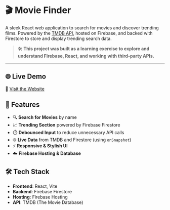 # 🎬 Movie Finder

A sleek React web application to search for movies and discover trending films. Powered by the [TMDB API](https://www.themoviedb.org/documentation/api), hosted on Firebase, and backed with Firestore to store and display trending search data.

> 🛠️ **This project was built as a learning exercise to explore and understand Firebase, React, and working with third-party APIs.**

---

## 🌐 Live Demo

🔗 [Visit the Website](https://movie-finder-1bc1c.web.app/)

## 🚀 Features

- 🔍 **Search for Movies** by name
- 📈 **Trending Section** powered by Firebase Firestore
- ⏱️ **Debounced Input** to reduce unnecessary API calls
- 🌐 **Live Data** from TMDB and Firestore (using `onSnapshot`)
- ⚡ **Responsive & Stylish UI**
- ☁️ **Firebase Hosting & Database**

## 🛠️ Tech Stack

- **Frontend**: React, Vite
- **Backend**: Firebase Firestore
- **Hosting**: Firebase Hosting
- **API**: TMDB (The Movie Database)

